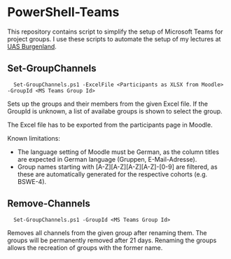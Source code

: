 # PowerShell-Teams

This repository contains script to simplify the setup of Microsoft Teams for project groups. I use these scripts to automate the setup of my lectures at [UAS Burgenland](https://www.hochschule-burgenland.at).

## Set-GroupChannels

```
  Set-GroupChannels.ps1 -ExcelFile <Participants as XLSX from Moodle> -GroupId <MS Teams Group Id>
```

Sets up the groups and their members from the given Excel file. If the GroupId is unknown, a list of availabe groups is shown to select the group.

The Excel file has to be exported from the participants page in Moodle. 

Known limitations:

- The language setting of Moodle must be German, as the column titles are expected in German language (Gruppen, E-Mail-Adresse).
- Group names starting with [A-Z][A-Z][A-Z][A-Z]-[0-9] are filtered, as these are automatically generated for the respective cohorts (e.g. BSWE-4).

## Remove-Channels

```
  Set-GroupChannels.ps1 -GroupId <MS Teams Group Id>
```

Removes all channels from the given group after renaming them. The groups will be permanently removed after 21 days. Renaming the groups allows the recreation of groups with the former name.
